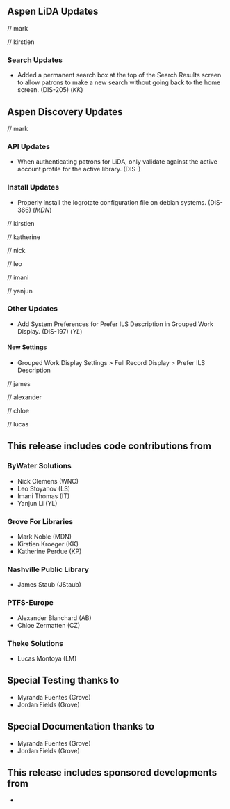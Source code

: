 ## Aspen LiDA Updates
// mark

// kirstien
### Search Updates
- Added a permanent search box at the top of the Search Results screen to allow patrons to make a new search without going back to the home screen. (DIS-205) (*KK*)

## Aspen Discovery Updates
// mark
### API Updates
- When authenticating patrons for LiDA, only validate against the active account profile for the active library. (DIS-)

### Install Updates
- Properly install the logrotate configuration file on debian systems. (DIS-366) (*MDN*)

// kirstien

// katherine

// nick

// leo

// imani

// yanjun
### Other Updates
- Add System Preferences for Prefer ILS Description in Grouped Work Display. (DIS-197) (*YL*)

<div markdown="1" class="settings">

#### New Settings
- Grouped Work Display Settings > Full Record Display > Prefer ILS Description

</div>

// james

// alexander

// chloe

// lucas


## This release includes code contributions from
### ByWater Solutions
  - Nick Clemens (WNC)
  - Leo Stoyanov (LS)
  - Imani Thomas (IT)
  - Yanjun Li (YL)

### Grove For Libraries
  - Mark Noble (MDN)
  - Kirstien Kroeger (KK)
  - Katherine Perdue (KP)

### Nashville Public Library
  - James Staub (JStaub)

### PTFS-Europe
  - Alexander Blanchard (AB)
  - Chloe Zermatten (CZ)

### Theke Solutions
  - Lucas Montoya (LM)

## Special Testing thanks to
- Myranda Fuentes (Grove)
- Jordan Fields (Grove)

## Special Documentation thanks to
- Myranda Fuentes (Grove)
- Jordan Fields (Grove)

## This release includes sponsored developments from
- 
